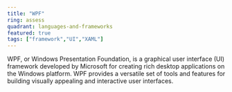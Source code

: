 ```yaml
---
title: "WPF"
ring: assess
quadrant: languages-and-frameworks 
featured: true
tags: ["framework","UI","XAML"]
--- 
```

WPF, or Windows Presentation Foundation, is a graphical user interface (UI) framework developed by Microsoft for creating rich desktop applications on the Windows platform. WPF provides a versatile set of tools and features for building visually appealing and interactive user interfaces.
